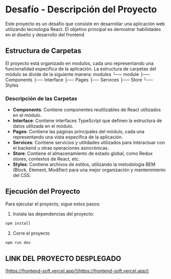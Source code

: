 # Desafío - Descripción del Proyecto

Este proyecto es un desafío que consiste en desarrollar una aplicación web utilizando tecnologia React. El objetivo principal es demostrar habilidades en el diseño y desarrollo del frontend

## Estructura de Carpetas

El proyecto está organizado en modulos, cada uno representando una funcionalidad específica de la aplicación. La estructura de carpetas del módulo se divide de la siguiente manera:
modules
└── module
  ├── Components
  ├── Interface
  ├── Pages
  ├── Services
  ├── Store
  └── Styles

### Descripción de las Carpetas

- **Components**: Contiene componentes reutilizables de React utilizados en el módulo.
- **Interface**: Contiene interfaces TypeScript que definen la estructura de datos utilizada en el módulo.
- **Pages**: Contiene las páginas principales del módulo, cada una representando una vista específica de la aplicación.
- **Services**: Contiene servicios y utilidades utilizados para interactuar con el backend u otras operaciones asincrónicas.
- **Store**: Contiene el almacenamiento de estado global, como Redux stores, contextos de React, etc.
- **Styles**: Contiene archivos de estilos, utilizando la metodología BEM (Block, Element, Modifier) para una mejor organización y mantenimiento del CSS.


## Ejecución del Proyecto

Para ejecutar el proyecto, sigue estos pasos:

1. Instala las dependencias del proyecto:

```bash
npm install
```

2. Corre el proyecto

```bash
npm run dev
```

## LINK DEL PROYECTO DESPLEGADO
[https://frontend-soft.vercel.app/](https://frontend-soft.vercel.app/)